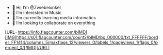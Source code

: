 - 👋 Hi, I’m @Zwiebelonkel
- 👀 I’m interested in Music
- 🌱 I’m currently learning media informatics
- 💞️ I’m looking to collaborate on everything

<!---
Zwiebelonkel/Zwiebelonkel is a ✨ special ✨ repository because its `README.md` (this file) appears on your GitHub profile.
You can click the Preview link to take a look at your changes.
--->
[URL=https://info.flagcounter.com/bIMD][IMG]https://s01.flagcounter.com/count2/bIMD/bg_000000/txt_FFFFFF/border_FF1414/columns_5/maxflags_12/viewers_0/labels_1/pageviews_1/flags_0/percent_0/[/IMG][/URL]
